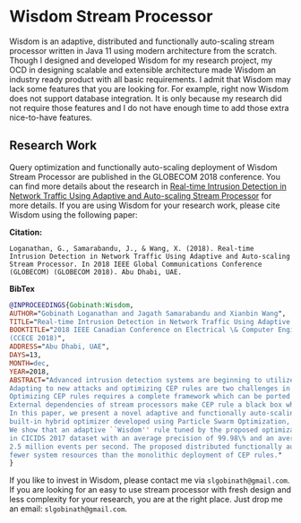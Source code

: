 # Wisdom Stream Processor

Wisdom is an adaptive, distributed and functionally auto-scaling stream processor written in Java 11 using modern architecture from the scratch.
Though I designed and developed Wisdom for my research project, my OCD in designing scalable and extensible architecture made Wisdom 
an industry ready product with all basic requirements. I admit that Wisdom may lack some features that you are looking for. 
For example, right now Wisdom does not support database integration. It is only because my research did not require those 
features and I do not have enough time to add those extra nice-to-have features.


## Research Work

Query optimization and functionally auto-scaling deployment of Wisdom Stream Processor are published in the GLOBECOM 2018 conference.
You can find more details about the research in [Real-time Intrusion Detection in Network Traffic Using Adaptive and Auto-scaling Stream Processor](https://www.researchgate.net/publication/326969312_Real-time_Intrusion_Detection_in_Network_Traffic_Using_Adaptive_and_Auto-scaling_Stream_Processor?_sg=wxVvIi51niOx4OCdGXl27RbzK88K4ubWNhdVLSMsC544DS2PrGuBqWfjzEAhBXlr2rFBLYnX72GNsO6JdW3nRFKKbRoHZHqtyOFNEyzV.hC3j1u8IxL4s7LnGKZ3UiEjdbFF8XYAeQEPEddw5EdP3J5cfQyhqzC28O-82f9vdDfbYCa2O_SfIuG1tGKZDBA) for more details.
If you are using Wisdom for your research work, please cite Wisdom using the following paper:

**Citation:**

```text
Loganathan, G., Samarabandu, J., & Wang, X. (2018). Real-time Intrusion Detection in Network Traffic Using Adaptive and Auto-scaling Stream Processor. In 2018 IEEE Global Communications Conference (GLOBECOM) (GLOBECOM 2018). Abu Dhabi, UAE.
```

**BibTex**

```bibtex
@INPROCEEDINGS{Gobinath:Wisdom,
AUTHOR="Gobinath Loganathan and Jagath Samarabandu and Xianbin Wang",
TITLE="Real-time Intrusion Detection in Network Traffic Using Adaptive and Auto-scaling Stream Processor",
BOOKTITLE="2018 IEEE Canadian Conference on Electrical \& Computer Engineering (CCECE)
(CCECE 2018)",
ADDRESS="Abu Dhabi, UAE",
DAYS=13,
MONTH=dec,
YEAR=2018,
ABSTRACT="Advanced intrusion detection systems are beginning to utilize the power and flexibility offered by Complex Event Processing (CEP) engines. 
Adapting to new attacks and optimizing CEP rules are two challenges in this domain. 
Optimizing CEP rules requires a complete framework which can be ported to stream processors because a CEP rule cannot run without a stream processor. 
External dependencies of stream processors make CEP rule a black box which is hard to optimize. 
In this paper, we present a novel adaptive and functionally auto-scaling stream processor: "Wisdom" with a 
built-in hybrid optimizer developed using Particle Swarm Optimization, and Bisection algorithms to optimize CEP rule parameters. 
We show that an adaptive ``Wisdom'' rule tuned by the proposed optimization algorithm is able to detect selected attacks 
in CICIDS 2017 dataset with an average precision of 99.98\% and an average recall of 93.42\% while processing over 
2.5 million events per second. The proposed distributed functionally auto-scaling deployment mode consumes significantly 
fewer system resources than the monolithic deployment of CEP rules."
}
``` 

If you like to invest in Wisdom, please contact me via `slgobinath@gmail.com`. If you are looking for an easy to use stream processor with fresh design and less complexity for your research, you are at the right place. Just drop me an email: `slgobinath@gmail.com`.

